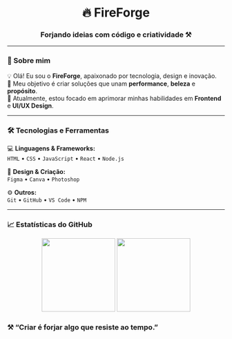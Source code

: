 <!-- Banner ou logo opcional -->
<h1 align="center">🔥 FireForge</h1>
<h3 align="center">Forjando ideias com código e criatividade ⚒️</h3>

---

### 👋 Sobre mim  
💡 Olá! Eu sou o **FireForge**, apaixonado por tecnologia, design e inovação.  
🎯 Meu objetivo é criar soluções que unam **performance**, **beleza** e **propósito**.  
🚀 Atualmente, estou focado em aprimorar minhas habilidades em **Frontend** e **UI/UX Design**.  

---

### 🛠️ Tecnologias e Ferramentas  
💻 **Linguagens & Frameworks:**  
`HTML` • `CSS` • `JavaScript` • `React` • `Node.js`  

🎨 **Design & Criação:**  
`Figma` • `Canva` • `Photoshop`  

⚙️ **Outros:**  
`Git` • `GitHub` • `VS Code` • `NPM`  

---

### 📈 Estatísticas do GitHub  
<div align="center">
  <img height="170em" src="https://github-readme-stats.vercel.app/api?username=FireForge&show_icons=true&theme=tokyonight&count_private=true"/>
  <img height="170em" src="https://github-readme-stats.vercel.app/api/top-langs/?username=FireForge&layout=compact&theme=tokyonight"/>
</div>

<!---

### 🌐 Conecte-se comigo  
💼 [**Portfolio**](https://fireforge.dev) *(coloca quando tiver o site pronto)*  
🎨 [**Behance**](https://behance.net/fireforge)  
🐦 [**Twitter/X**](https://x.com/fireforge)  
📷 [**Instagram**](https://instagram.com/fireforge_)  

--->
### ⚒️ “Criar é forjar algo que resiste ao tempo.”
